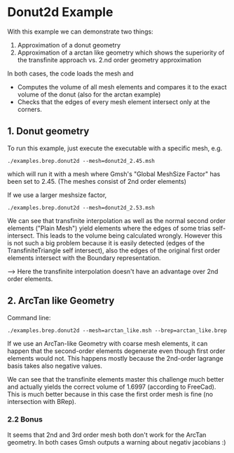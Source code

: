 # Donut2d Example

With this example we can demonstrate two things:
1) Approximation of a donut geometry
2) Approximation of a arctan like geometry which shows the superiority 
   of the transfinite approach vs. 2.nd order geometry approximation

In both cases, the code loads the mesh and
- Computes the volume of all mesh elements and compares it to the exact 
  volume of the donut (also for the arctan example)
- Checks that the edges of every mesh element intersect only at the corners.

## 1. Donut geometry
To run this example, just execute the executable with a specific mesh, e.g. 
```
./examples.brep.donut2d --mesh=donut2d_2.45.msh
```
which will run it with a mesh where Gmsh's "Global MeshSize Factor" has been set to 2.45.
(The meshes consist of 2nd order elements)

If we use a larger meshsize factor,
```
./examples.brep.donut2d --mesh=donut2d_2.53.msh
```
We can see that transfinite interpolation as well as the normal second
order elements ("Plain Mesh") yield elements where the edges of some trias
self-intersect. This leads to the volume being calculated wrongly.
However this is not such a big problem because it is easily detected
(edges of the TransfiniteTriangle self intersect), also the edges of the 
original first order elements intersect with the Boundary representation.

--> Here the transfinite interpolation doesn't have an advantage over 2nd order elements.

## 2. ArcTan like Geometry
Command line:
```
./examples.brep.donut2d --mesh=arctan_like.msh --brep=arctan_like.brep
```

If we use an ArcTan-like Geometry with coarse mesh elements, it can happen
that the second-order elements degenerate even though first order elements would not.
This happens mostly because the 2nd-order lagrange basis takes also negative values.

We can see that the transfinite elements master this challenge much better and actually
yields the correct volume of 1.6997 (according to FreeCad).
This is much better because in this case the first order mesh is fine
(no intersection with BRep).

### 2.2 Bonus
It seems that 2nd and 3rd order mesh both don't work for the ArcTan geometry.
In both cases Gmsh outputs a warning about negativ jacobians :)